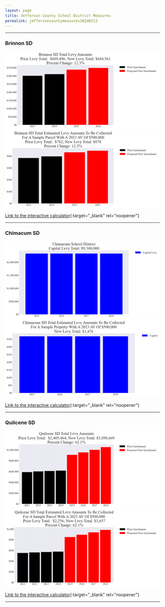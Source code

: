 ```yaml
---
layout: page
title: Jefferson County School District Measures
permalink: jeffersoncountymeasures20240213
---
```


___

### Brinnon SD

![Brinnon SD enrichment levy totals chart](pagesManual/LeviesReport/20240213/BrinnonEnrichment.png "Brinnon SD enrichment levy totals chart")
![Brinnon SD enrichment levy example parcel chart](pagesManual/LeviesReport/20240213/BrinnonEnrichmentParcel.png "Brinnon SD enrichment  example parcel chart")

[Link to the interactive calculator](calculator_brinnon_enrichment_20240213_enhanced){:target="_blank" rel="noopener"}

___

### Chimacum SD

![Chimacum SD capital levy totals chart](pagesManual/LeviesReport/20240213/ChimacumCapital.png "Chimacum SD capital levy totals chart")
![Chimacum SD capital levy example parcel chart](pagesManual/LeviesReport/20240213/ChimacumCapitalParcel.png "Chimacum SD capital  example parcel chart")

[Link to the interactive calculator](calculator_chimacum_capital_20240213_enhanced){:target="_blank" rel="noopener"}

___

### Quilcene SD

![Quilcene SD enrichment levy totals chart](pagesManual/LeviesReport/20240213/QuilceneEnrichment.png "Quilcene SD enrichment levy totals chart")
![Quilcene SD enrichment levy example parcel chart](pagesManual/LeviesReport/20240213/QuilceneEnrichmentParcel.png "Quilcene SD enrichment  example parcel chart")

[Link to the interactive calculator](calculator_quilcene_enrichment_20240213_enhanced){:target="_blank" rel="noopener"}

___

